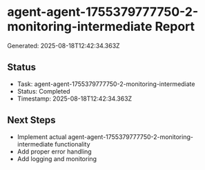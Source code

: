 # agent-agent-1755379777750-2-monitoring-intermediate Report

Generated: 2025-08-18T12:42:34.363Z

## Status
- Task: agent-agent-1755379777750-2-monitoring-intermediate
- Status: Completed
- Timestamp: 2025-08-18T12:42:34.363Z

## Next Steps
- Implement actual agent-agent-1755379777750-2-monitoring-intermediate functionality
- Add proper error handling
- Add logging and monitoring
